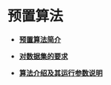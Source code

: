 # 预置算法<a name="modelarts_23_0156"></a>

-   **[预置算法简介](预置算法简介.md)**  

-   **[对数据集的要求](对数据集的要求.md)**  

-   **[算法介绍及其运行参数说明](算法介绍及其运行参数说明.md)**  


